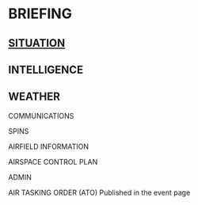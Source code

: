 # BRIEFING

## [SITUATION](https://github.com/132nd-vWing/OPERATION-SOCHI/blob/main/SITUATION)

## INTELLIGENCE

## WEATHER

COMMUNICATIONS

SPINS

AIRFIELD INFORMATION

AIRSPACE CONTROL PLAN

ADMIN

AIR TASKING ORDER (ATO)
Published in the event page

